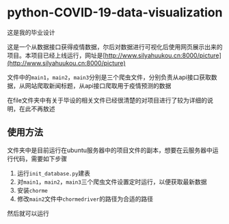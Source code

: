 # python-COVID-19-data-visualization
这是我的毕业设计

这是一个从数据接口获得疫情数据，尔后对数据进行可视化后使用网页展示出来的项目。本项目已经上线运行，网址是[http://www.silyahuukou.cn:8000/picture](http://www.silyahuukou.cn:8000/picture)

文件中的`main1`，`main2`，`main3`分别是三个爬虫文件，分别负责从api接口获取数据，从网站爬取新闻标题，从api接口爬取用于疫情预测的数据

在file文件夹中有关于毕设的相关文件已经很清楚的对项目进行了较为详细的说明，在此不再敖述

## 使用方法

文件夹中是目前运行在ubuntu服务器中的项目文件的副本，想要在云服务器中运行代码，需要如下步骤

1. 运行`init_database.py`建表
2. 对`main1`，`main2`，`main3`三个爬虫文件设置定时运行，以便获取最新数据
3. 安装`chorme`
4. 修改`main2`文件中`chormedriver`的路径为合适的路径

然后就可以运行
